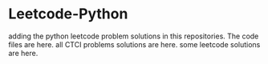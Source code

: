 # Leetcode-Python
adding the python leetcode problem solutions in this repositories. 
The code files are here.
all CTCI problems solutions are here.
some leetcode solutions are here.














































































































































































































































































































































































































































































































